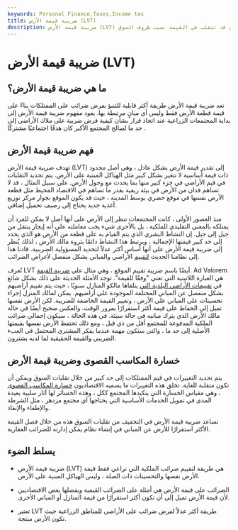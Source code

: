 ```yaml
---
keywords: Personal Finance,Taxes,Income tax
title: ضريبة قيمة الأرض (LVT)
description: ضريبة قيمة الأرض (LVT) هي ضريبة على الأرض نفسها وليس أي مباني أو أصول مادية أخرى قد تتقلب في القيمة بسبب ظروف السوق.
---
```


# ضريبة قيمة الأرض (LVT)
## ما هي ضريبة قيمة الأرض؟

تعد ضريبة قيمة الأرض طريقة أكثر قابلية للتنبؤ بفرض ضرائب على الممتلكات بناءً على قيمة قطعة الأرض فقط وليس أي مبانٍ مرتبطة بها. يعود مفهوم ضريبة قيمة الأرض إلى بداية المجتمعات الزراعية عند اتخاذ قرار بشأن كيفية فرض ضريبة على ملاك الأراضي إلى حد ما لصالح المجتمع الأكبر كان هدفًا اجتماعيًا مشتركًا .

## فهم ضريبة قيمة الأرض

تهدف ضريبة قيمة الأرض (LVT) إلى تقدير قيمة الأرض بشكل عادل ، وهي أصل محدود ذات قيمة أساسية لا تتغير بشكل كبير مثل الهياكل المبنية على الأرض. يتم تحديد التقلبات في قيم الأراضي في جزء كبير منها بما يحدث مع وحول الأرض. على سبيل المثال ، قد لا تساهم فدان من الأرض في بيئة ريفية بقدر ما تساهم في الاقتصاد المحيط مثل قطعة الأرض نفسها في موقع حضري بوسط المدينة ، حيث قد يكون الموقع بجوار مركز توزيع أغذية جديد يحتاج إلى رصيف تحميل إضافي.

منذ العصور الأولى ، كانت المجتمعات تنظر إلى الأرض على أنها أصل لا يمكن للفرد أن يمتلكه بالمعنى التقليدي للملكية ، بل بالأحرى شيء يجب معاملته على أنه إيجار ينتقل من جيل إلى جيل. إن النشاط البشري الذي يتم القيام به على قطعة من الأرض هو الذي يحدد إلى حد كبير قيمتها الإجمالية ، ويرتبط هذا النشاط دائمًا بثروة مالك الأرض ، لذلك يُنظر إلى ضريبة قيمة الأرض على أنها أساس أكثر عدلاً لتحديد المسؤولية الضريبية. قادنا هذا إلى نظامنا الحديث [لتقييم](/assessor) الأراضي والمباني بشكل منفصل لأغراض الضرائب.

تُعرف LVT أيضًا باسم ضريبة تقييم الموقع ، وهي مثال على [ضريبة القيمة](/advaloremtax). Ad Valorem هي العبارة اللاتينية التي تعني "وفقًا للقيمة". توجد الأمثلة الحديثة على ذلك بشكل شائع في [تقييمات الأراضي البلدية التي](/assessedvalue) يتلقاها مالكو المنازل سنويًا ، حيث يتم تقييم أراضيهم بشكل منفصل عن المباني المختلفة الموجودة على أراضيهم. يمكن لمالك المنزل إجراء تحسينات على المباني على الأرض ، وتغيير القيمة الخاضعة للضريبة. لكن الأرض نفسها تميل إلى الحفاظ على قيمة أكثر استقرارًا بمرور الوقت. والعكس صحيح أيضًا في حالة مالك الأرض الذي يترك مبانيه في حالة سيئة. في هذه الحالة ، سيكون إجمالي ضرائب الملكية المدفوعة للمجتمع أقل من ذي قبل ، ومع ذلك تحتفظ الأرض نفسها بقيمتها الأصلية إلى حد ما ، والتي ستكون مهمة عندما يفكر المشتري المحتمل في العبء الضريبي والقيمة الحقيقية لما لديه يشترون.

## خسارة المكاسب القصوى وضريبة قيمة الأرض

يتم تحديد التغييرات في قيم الممتلكات إلى حد كبير من خلال تقلبات السوق ويمكن أن تكون متقلبة للغاية. تخلق هذه التغييرات ما يسميه الاقتصاديون [خسارة المكاسب القصوى](/deadweightloss) ، وهي مقياس الخسارة التي يتكبدها المجتمع ككل ، وهذه الخسائر لها آثار سلبية بعيدة المدى في تمويل الخدمات الأساسية التي يحتاجها أي مجتمع مزدهر ، مثل الشرطة والإطفاء والإنقاذ.

تساعد ضريبة قيمة الأرض في التخفيف من تقلبات السوق هذه من خلال فصل القيمة الأكثر استقرارًا للأرض عن المباني في إنشاء نظام يمكن إدارته للضرائب العقارية.

## يسلط الضوء

- ضريبة قيمة الأرض (LVT) هي طريقة لتقييم ضرائب الملكية التي تراعي فقط قيمة الأرض نفسها والتحسينات ذات الصلة ، وليس الهياكل المبنية على الأرض.

- الضرائب على قيمة الأرض هي أمثلة على الضرائب القيمية ويفضلها بعض الاقتصاديين لأن قيمة الأرض تميل إلى أن تكون أكثر استقرارًا من قيمة المنازل أو المباني الأخرى.

- تعتبر LVT طريقة أكثر عدلاً لفرض ضرائب على الأراضي للمناطق الزراعية حيث تكون الأرض منتجة.

